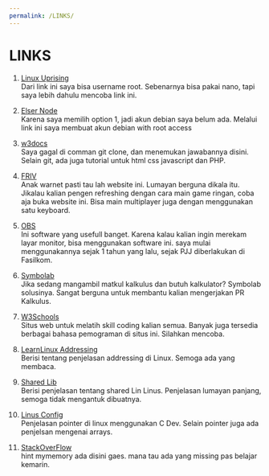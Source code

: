 ```yaml
---
permalink: /LINKS/
---
```


# LINKS

1. [Linux Uprising](https://www.linuxuprising.com/2019/04/how-to-change-username-on-ubuntu-debian.html)<br>
Dari link ini saya bisa username root.
Sebenarnya bisa pakai nano, tapi saya lebih dahulu mencoba link ini.

2. [Elser Node](https://blog.eldernode.com/create-user-on-debian-with-root-access/)<br>
Karena saya memilih option 1, jadi akun debian saya belum ada.
Melalui link ini saya membuat akun debian with root access

3. [w3docs](https://www.w3docs.com/learn-git/git-clone.html)<br>
Saya gagal di comman git clone, dan menemukan jawabannya disini.
Selain git, ada juga tutorial untuk html css javascript dan PHP.

4. [FRIV](www.friv.com)<br>
Anak warnet pasti tau lah website ini. Lumayan berguna dikala itu.
Jikalau kalian pengen refreshing dengan cara main game ringan, coba aja buka website ini.
Bisa main multiplayer juga dengan menggunakan satu keyboard.

5. [OBS](https://obsproject.com)<br>
Ini software yang usefull banget. Karena kalau kalian ingin merekam layar monitor, bisa menggunakan software ini.
saya mulai menggunakannya sejak 1 tahun yang lalu, sejak PJJ diberlakukan di Fasilkom.

6. [Symbolab](https://www.symbolab.com/)<br>
Jika sedang mangambil matkul kalkulus dan butuh kalkulator? Symbolab solusinya.
Sangat berguna untuk membantu kalian mengerjakan PR Kalkulus.

7. [W3Schools](https://www.w3schools.com/)<br>
Situs web untuk melatih skill coding kalian semua.
Banyak juga tersedia berbagai bahasa pemograman di situs ini. Silahkan mencoba.

8. [LearnLinux Addressing](https://learnlinuxconcepts.blogspot.com/2014/02/linux-addressing.html)<br>
Berisi tentang penjelasan addressing di Linux.
Semoga ada yang membaca.

9. [Shared Lib](https://tldp.org/HOWTO/Program-Library-HOWTO/shared-libraries.html)<br>
Berisi penjelasan tentang shared Lin Linus.
Penjelasan lumayan panjang, semoga tidak mengantuk dibuatnya.

10. [Linus Config](https://linuxconfig.org/c-development-on-linux-pointers-and-arrays-vi)<br>
Penjelasan pointer di linux menggunakan C Dev.
Selain pointer juga ada penjelsan mengenai arrays.

11. [StackOverFlow](https://stackoverflow.com/questions/8208021/how-to-increment-a-pointer-address-and-pointers-value)<br>
hint mymemory ada disini gaes.
mana tau ada yang missing pas belajar kemarin.
